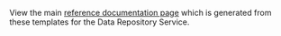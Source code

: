 View the main [reference documentation page](https://ga4gh.github.io/data-repository-service-schemas/) which is generated from these templates for the Data Repository Service.
